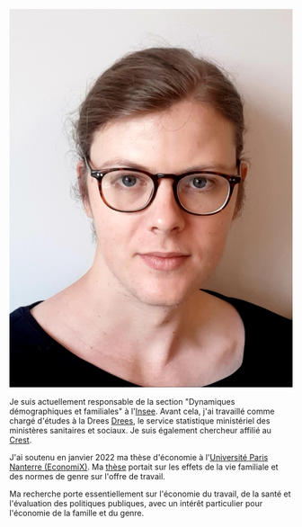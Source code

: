 ![Ma photo](Photo_PPora.jpg)

Je suis actuellement responsable de la section "Dynamiques démographiques et familiales" à l'[Insee](https://insee.fr/fr/accueil). Avant cela, j'ai travaillé comme chargé d'études à la Drees [Drees](https://drees.solidarites-sante.gouv.fr/etudes-et-statistiques/), le service statistique ministériel des ministères sanitaires et sociaux. Je suis également chercheur affilié au [Crest](https://crest.science/).

J'ai soutenu en janvier 2022 ma thèse d'économie à l'[Université Paris Nanterre (EconomiX)](https://economix.fr/). Ma [thèse](https://bdr.parisnanterre.fr/theses/internet/2022/2022PA100007/2022PA100007.pdf) portait sur les effets de la vie familiale et des normes de genre sur l'offre de travail.

Ma recherche porte essentiellement sur l'économie du travail, de la santé et l'évaluation des politiques publiques, avec un intérêt particulier pour l'économie de la famille et du genre.

